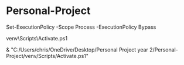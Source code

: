 # Personal-Project

Set-ExecutionPolicy -Scope Process -ExecutionPolicy Bypass

venv\Scripts\Activate.ps1


& "C:/Users/chris/OneDrive/Desktop/Personal Project year 2/Personal-Project/venv/Scripts/Activate.ps1"

